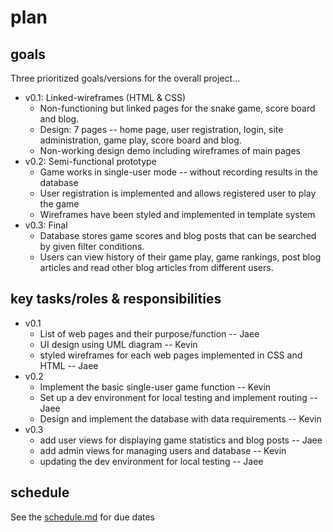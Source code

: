 # plan

## goals

Three prioritized goals/versions for the overall project...

* v0.1: Linked-wireframes (HTML & CSS)
  * Non-functioning but linked pages for the snake game, score board and blog.
  * Design: 7 pages -- home page, user registration, login, site administration, game play, score board and blog.
  * Non-working design demo including wireframes of main pages
* v0.2: Semi-functional prototype
  * Game works in single-user mode -- without recording results in the database
  * User registration is implemented and allows registered user to play the game
  * Wireframes have been styled and implemented in template system
* v0.3: Final
  * Database stores game scores and blog posts that can be searched by given filter conditions.
  * Users can view history of their game play, game rankings, post blog articles and read other blog articles from different users.

## key tasks/roles & responsibilities

* v0.1
  * List of web pages and their purpose/function -- Jaee
  * UI design using UML diagram -- Kevin
  * styled wireframes for each web pages implemented in CSS and HTML -- Jaee
* v0.2
  * Implement the basic single-user game function -- Kevin
  * Set up a dev environment for local testing and implement routing -- Jaee
  * Design and implement the database with data requirements -- Kevin
* v0.3
  * add user views for displaying game statistics and blog posts -- Jaee
  * add admin views for managing users and database -- Kevin
  * updating the dev environment for local testing -- Jaee

## schedule

See the [schedule.md](./schedule.md) for due dates